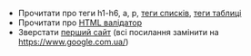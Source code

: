 - Прочитати про теги h1-h6, a, p, [теги списків](http://htmlbook.ru/samhtml/spiski), [теги таблиці](http://htmlbook.ru/html/type/table)
- Прочитати про [HTML валідатор](http://htmlbook.ru/samhtml/validatsiya-dokumentov/proverka-dannykh-na-validnost)
- Зверстати [перший сайт](http://info.cern.ch/hypertext/WWW/TheProject.html) (всі посилання замінити на https://www.google.com.ua/)

